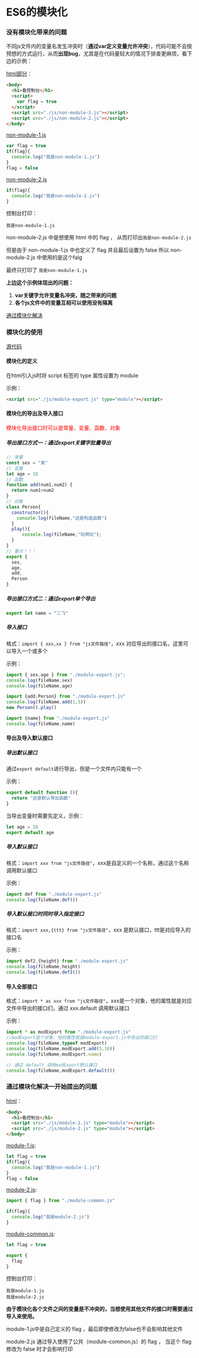 # ES6的模块化

### 没有模块化带来的问题

不同js文件内的变量名发生冲突时（**通过var定义变量允许冲突**），代码可能不会按预想的方式运行，从而**出现bug**，尤其是在代码量较大的情况下排查更麻烦，看下边的示例：

[html部分](../demo/05-non-module.html)：

```html
<body>
  <h1>看控制台</h1>
  <script>
    var flag = true
  </script>
  <script src="./js/non-module-1.js"></script>
  <script src="./js/non-module-2.js"></script>
</body>
```

[non-module-1.js](../demo/js/non-module-1.js)

```js
var flag = true
if(flag){
  console.log("我是non-module-1.js")
}
flag = false
```

[non-module-2.js](../demo/js/non-module-2.js)

```js
if(flag){
  console.log("我是non-module-2.js")
}
```

控制台打印：

```
我是non-module-1.js
```



non-module-2.js 中是想使用 html 中的 flag ， 从而打印出`我是non-module-2.js`

但是由于 non-module-1.js 中也定义了 flag 并且最后设置为 false 所以 non-module-2.js 中使用的是这个falg

最终只打印了 `我是non-module-1.js`

**上边这个示例体现出的问题：**

1. **var关键字允许变量名冲突，随之带来的问题**
2. **各个js文件中的变量互相可以使用没有隔离**

[通过模块化解决](#isolation)

### 模块化的使用

[源代码](../demo/05-module-demo.html)

#### 模块化的定义

在html引入js时将 script 标签的 type 属性设置为 module

示例：

```html
<script src="./js/module-export.js" type="module"></script>
```

#### 模块化的导出及导入接口

<p style="color:red">模块化导出接口时可以是常量、变量、函数、对象</p>

##### 导出接口方式一：通过export关键字批量导出

```js
// 常量
const sex = "男"
// 变量
let age = 18
// 函数
function add(num1,num2) {
  return num1+num2
}
// 对象
class Person{
  constructor(){
    console.log(fileName,"这是构造函数")
  }
  play(){
      console.log(fileName,"玩啊玩");
  }
}
// 重点！！！
export {
  sex,
  age,
  add,
  Person
}
```

##### 导出接口方式二：通过export单个导出

```js
export let name = "二飞" 
```

##### 导入接口

格式：`import { xxx,xx } from "js文件路径"`，xxx 对应导出的接口名，这里可以导入一个或多个

示例：

```js
import { sex,age } from "./module-export.js";
console.log(fileName,sex)
console.log(fileName,age)

import {add,Person} from "./module-export.js"
console.log(fileName,add(1,5))
new Person().play()

import {name} from "./module-export.js"
console.log(fileName,name)
```

#### 导出及导入默认接口

##### 导出默认接口

通过`export default`进行导出，但是一个文件内只能有一个

示例：

```js
export default function (){
  return "这是默认导出函数"
}
```

当导出变量时需要先定义，示例：

```js
let age = 18
export default age
```

##### 导入默认接口

格式：`import xxx from "js文件路径"`，xxx是自定义的一个名称，通过这个名称调用默认接口

示例：

```js
import def from "./module-export.js"
console.log(fileName,def())
```

##### 导入默认接口时同时导入指定接口

格式：`import xxx,{ttt} from "js文件路径"`，xxx 是默认接口，ttt是对应导入的接口名

示例：

```js
import def2,{height} from "./module-export.js"
console.log(fileName,height)
console.log(fileName,def2())
```

#### 导入全部接口

格式：`import * as xxx from "js文件路径"`，xxx是一个对象，他的属性就是对应文件中导出的接口们，通过 xxx.default 调用默认接口

示例：

```js
import * as modExport from "./module-export.js"
//modExport是个对象，他的属性就是module-export.js中导出的接口们
console.log(fileName,typeof modExport)
console.log(fileName,modExport.add(5,16))
console.log(fileName,modExport.name)

// 通过 default 调用modExport默认接口
console.log(fileName,modExport.default())
```

### <div id="isolation">通过模块化解决一开始提出的问题</div>

[html](../demo/05-module.html)：

```html
<body>
  <h1>看控制台</h1>
  <script src="./js/module-1.js" type="module"></script>
  <script src="./js/module-2.js" type="module"></script>
</body>
```

[module-1.js](../demo/js/module-1.js):

```js
let flag = true
if(flag){
  console.log("我是non-module-1.js")
}
flag = false
```

[module-2.js](../demo/js/module-2.js):

```js
import { flag } from "./module-common.js"

if(flag){
  console.log("我是module-2.js")
}
```

[module-common.js](../demo/js/module-common.js):

```js
let flag = true

export {
  flag
}
```

控制台打印：

```
我是module-1.js
我是module-2.js
```

**由于模块化各个文件之间的变量是不冲突的，当想使用其他文件的接口时需要通过导入来使用。**

module-1.js中是自己定义的 flag ，最后即使修改为false也不会影响其他文件

module-2.js 通过导入使用了公共（module-common.js）的 flag ， 当这个 flag 修改为 false 时才会影响打印